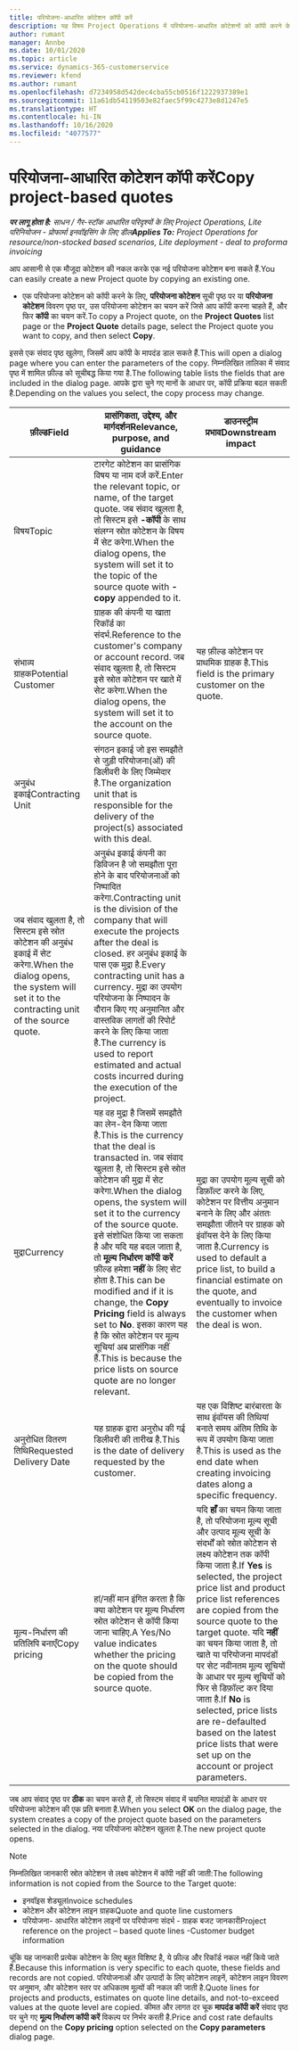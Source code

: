 ```yaml
---
title: परियोजना-आधारित कोटेशन कॉपी करें
description: यह विषय Project Operations में परियोजना-आधारित कोटेशनों को कॉपी करने के तरीके के बारे में जानकारी प्रदान करता है.
author: rumant
manager: Annbe
ms.date: 10/01/2020
ms.topic: article
ms.service: dynamics-365-customerservice
ms.reviewer: kfend
ms.author: rumant
ms.openlocfilehash: d7234958d542dec4cba55cb0516f1222937389e1
ms.sourcegitcommit: 11a61db54119503e82faec5f99c4273e8d1247e5
ms.translationtype: HT
ms.contentlocale: hi-IN
ms.lasthandoff: 10/16/2020
ms.locfileid: "4077577"
---
```

# <a name="copy-project-based-quotes"></a><span data-ttu-id="678e5-103">परियोजना-आधारित कोटेशन कॉपी करें</span><span class="sxs-lookup"><span data-stu-id="678e5-103">Copy project-based quotes</span></span>

<span data-ttu-id="678e5-104">_**पर लागू होता है:** साधन / गैर-स्टॉक आधारित परिदृश्यों के लिए Project Operations, Lite परिनियोजन - प्रोफार्मा इनवॉइसिंग के लिए डील_</span><span class="sxs-lookup"><span data-stu-id="678e5-104">_**Applies To:** Project Operations for resource/non-stocked based scenarios, Lite deployment - deal to proforma invoicing_</span></span>

<span data-ttu-id="678e5-105">आप आसानी से एक मौजूदा कोटेशन की नकल करके एक नई परियोजना कोटेशन बना सकते हैं.</span><span class="sxs-lookup"><span data-stu-id="678e5-105">You can easily create a new Project quote by copying an existing one.</span></span> 

- <span data-ttu-id="678e5-106">एक परियोजना कोटेशन को कॉपी करने के लिए, **परियोजना कोटेशन** सूची पृष्ठ पर या **परियोजना कोटेशन** विवरण पृष्ठ पर, उस परियोजना कोटेशन का चयन करें जिसे आप कॉपी करना चाहते हैं, और फिर **कॉपी** का चयन करें.</span><span class="sxs-lookup"><span data-stu-id="678e5-106">To copy a Project quote, on the **Project Quotes** list page or the **Project Quote** details page, select the Project quote you want to copy, and then select **Copy**.</span></span>

<span data-ttu-id="678e5-107">इससे एक संवाद पृष्ठ खुलेगा, जिसमें आप कॉपी के मापदंड डाल सकते हैं.</span><span class="sxs-lookup"><span data-stu-id="678e5-107">This will open a dialog page where you can enter the parameters of the copy.</span></span> <span data-ttu-id="678e5-108">निम्नलिखित तालिका में संवाद पृष्ठ में शामिल फ़ील्ड को सूचीबद्ध किया गया है.</span><span class="sxs-lookup"><span data-stu-id="678e5-108">The following table lists the fields that are included in the dialog page.</span></span> <span data-ttu-id="678e5-109">आपके द्वारा चुने गए मानों के आधार पर, कॉपी प्रक्रिया बदल सकती है.</span><span class="sxs-lookup"><span data-stu-id="678e5-109">Depending on the values you select, the copy process may change.</span></span>

| <span data-ttu-id="678e5-110">**फ़ील्ड**</span><span class="sxs-lookup"><span data-stu-id="678e5-110">**Field**</span></span> | <span data-ttu-id="678e5-111">**प्रासंगिकता, उद्देश्य, और मार्गदर्शन**</span><span class="sxs-lookup"><span data-stu-id="678e5-111">**Relevance, purpose, and guidance**</span></span> | <span data-ttu-id="678e5-112">**डाउनस्ट्रीम प्रभाव**</span><span class="sxs-lookup"><span data-stu-id="678e5-112">**Downstream impact**</span></span> |
| --- | --- | --- |
| <span data-ttu-id="678e5-113">विषय</span><span class="sxs-lookup"><span data-stu-id="678e5-113">Topic</span></span> | <span data-ttu-id="678e5-114">टारगेट कोटेशन का प्रासंगिक विषय या नाम दर्ज करें.</span><span class="sxs-lookup"><span data-stu-id="678e5-114">Enter the relevant topic, or name, of the target quote.</span></span> <span data-ttu-id="678e5-115">जब संवाद खुलता है, तो सिस्टम इसे **-कॉपी** के साथ संलग्न स्रोत कोटेशन के विषय में सेट करेगा.</span><span class="sxs-lookup"><span data-stu-id="678e5-115">When the dialog opens, the system will set it to the topic of the source quote with **-copy** appended to it.</span></span> | |
| <span data-ttu-id="678e5-116">संभाव्य ग्राहक</span><span class="sxs-lookup"><span data-stu-id="678e5-116">Potential Customer</span></span> | <span data-ttu-id="678e5-117">ग्राहक की कंपनी या खाता रिकॉर्ड का संदर्भ.</span><span class="sxs-lookup"><span data-stu-id="678e5-117">Reference to the customer's company or account record.</span></span> <span data-ttu-id="678e5-118">जब संवाद खुलता है, तो सिस्टम इसे स्रोत कोटेशन पर खाते में सेट करेगा.</span><span class="sxs-lookup"><span data-stu-id="678e5-118">When the dialog opens, the system will set it to the account on the source quote.</span></span> | <span data-ttu-id="678e5-119">यह फ़ील्ड कोटेशन पर प्राथमिक ग्राहक है.</span><span class="sxs-lookup"><span data-stu-id="678e5-119">This field is the primary customer on the quote.</span></span> |
| <span data-ttu-id="678e5-120">अनुबंध इकाई</span><span class="sxs-lookup"><span data-stu-id="678e5-120">Contracting Unit</span></span> | <span data-ttu-id="678e5-121">संगठन इकाई जो इस समझौते से जुड़ी परियोजना(ओं) की डिलीवरी के लिए जिम्मेदार है.</span><span class="sxs-lookup"><span data-stu-id="678e5-121">The organization unit that is responsible for the delivery of the project(s) associated with this deal.</span></span>
<span data-ttu-id="678e5-122">जब संवाद खुलता है, तो सिस्टम इसे स्रोत कोटेशन की अनुबंध इकाई में सेट करेगा.</span><span class="sxs-lookup"><span data-stu-id="678e5-122">When the dialog opens, the system will set it to the contracting unit of the source quote.</span></span> | <span data-ttu-id="678e5-123">अनुबंध इकाई कंपनी का डिविजन है जो समझौता पूरा होने के बाद परियोजनाओं को निष्पादित करेगा.</span><span class="sxs-lookup"><span data-stu-id="678e5-123">Contracting unit is the division of the company that will execute the projects after the deal is closed.</span></span> <span data-ttu-id="678e5-124">हर अनुबंध इकाई के पास एक मुद्रा है.</span><span class="sxs-lookup"><span data-stu-id="678e5-124">Every contracting unit has a currency.</span></span> <span data-ttu-id="678e5-125">मुद्रा का उपयोग परियोजना के निष्पादन के दौरान किए गए अनुमानित और वास्तविक लागतों की रिपोर्ट करने के लिए किया जाता है.</span><span class="sxs-lookup"><span data-stu-id="678e5-125">The currency is used to report estimated and actual costs incurred during the execution of the project.</span></span> |
| <span data-ttu-id="678e5-126">मुद्रा</span><span class="sxs-lookup"><span data-stu-id="678e5-126">Currency</span></span> | <span data-ttu-id="678e5-127">यह वह मुद्रा है जिसमें समझौते का लेन-देन किया जाता है.</span><span class="sxs-lookup"><span data-stu-id="678e5-127">This is the currency that the deal is transacted in.</span></span> <span data-ttu-id="678e5-128">जब संवाद खुलता है, तो सिस्टम इसे स्रोत कोटेशन की मुद्रा में सेट करेगा.</span><span class="sxs-lookup"><span data-stu-id="678e5-128">When the dialog opens, the system will set it to the currency of the source quote.</span></span> <span data-ttu-id="678e5-129">इसे संशोधित किया जा सकता है और यदि यह बदल जाता है, तो **मूल्य निर्धारण कॉपी करें** फ़ील्ड हमेशा **नहीं** के लिए सेट होता है.</span><span class="sxs-lookup"><span data-stu-id="678e5-129">This can be modified and if it is change, the **Copy Pricing** field is always set to **No**.</span></span> <span data-ttu-id="678e5-130">इसका कारण यह है कि स्रोत कोटेशन पर मूल्य सूचियां अब प्रासंगिक नहीं हैं.</span><span class="sxs-lookup"><span data-stu-id="678e5-130">This is because the price lists on source quote are no longer relevant.</span></span> | <span data-ttu-id="678e5-131">मुद्रा का उपयोग मूल्य सूची को डिफ़ॉल्ट करने के लिए, कोटेशन पर वित्तीय अनुमान बनाने के लिए और अंततः समझौता जीतने पर ग्राहक को इंवॉयस देने के लिए किया जाता है.</span><span class="sxs-lookup"><span data-stu-id="678e5-131">Currency is used to default a price list, to build a financial estimate on the quote,  and eventually to invoice the customer when the deal is won.</span></span> |
| <span data-ttu-id="678e5-132">अनुरोधित वितरण तिथि</span><span class="sxs-lookup"><span data-stu-id="678e5-132">Requested Delivery Date</span></span> | <span data-ttu-id="678e5-133">यह ग्राहक द्वारा अनुरोध की गई डिलीवरी की तारीख है.</span><span class="sxs-lookup"><span data-stu-id="678e5-133">This is the date of delivery requested by the customer.</span></span> | <span data-ttu-id="678e5-134">यह एक विशिष्ट बारंबारता के साथ इंवॉयस की तिथियां बनाते समय अंतिम तिथि के रूप में उपयोग किया जाता है.</span><span class="sxs-lookup"><span data-stu-id="678e5-134">This is used as the end date when creating invoicing dates along a specific frequency.</span></span> |
| <span data-ttu-id="678e5-135">मूल्य-निर्धारण की प्रतिलिपि बनाएँ</span><span class="sxs-lookup"><span data-stu-id="678e5-135">Copy pricing</span></span> | <span data-ttu-id="678e5-136">हां/नहीं मान इंगित करता है कि क्या कोटेशन पर मूल्य निर्धारण स्रोत कोटेशन से कॉपी किया जाना चाहिए.</span><span class="sxs-lookup"><span data-stu-id="678e5-136">A Yes/No value indicates whether the pricing on the quote should be copied from the source quote.</span></span> | <span data-ttu-id="678e5-137">यदि **हाँ** का चयन किया जाता है, तो परियोजना मूल्य सूची और उत्पाद मूल्य सूची के संदर्भों को स्रोत कोटेशन से लक्ष्य कोटेशन तक कॉपी किया जाता है.</span><span class="sxs-lookup"><span data-stu-id="678e5-137">If **Yes** is selected, the project price list and product price list references are copied from the source quote to the target quote.</span></span> <span data-ttu-id="678e5-138">यदि **नहीं** का चयन किया जाता है, तो खाते या परियोजना मापदंडों पर सेट नवीनतम मूल्य सूचियों के आधार पर मूल्य सूचियों को फिर से डिफ़ॉल्ट कर दिया जाता है.</span><span class="sxs-lookup"><span data-stu-id="678e5-138">If **No** is selected, price lists are re-defaulted based on the latest price lists that were set up on the account or project parameters.</span></span> |

<span data-ttu-id="678e5-139">जब आप संवाद पृष्ठ पर **ठीक** का चयन करते हैं, तो सिस्टम संवाद में चयनित मापदंडों के आधार पर परियोजना कोटेशन की एक प्रति बनाता है.</span><span class="sxs-lookup"><span data-stu-id="678e5-139">When you select **OK** on the dialog page, the system creates a copy of the project quote based on the parameters selected in the dialog.</span></span> <span data-ttu-id="678e5-140">नया परियोजना कोटेशन खुलता है.</span><span class="sxs-lookup"><span data-stu-id="678e5-140">The new project quote opens.</span></span> 

> [!NOTE]
> <span data-ttu-id="678e5-141">निम्नलिखित जानकारी स्रोत कोटेशन से लक्ष्य कोटेशन में कॉपी नहीं की जाती:</span><span class="sxs-lookup"><span data-stu-id="678e5-141">The following information is not copied from the Source to the Target quote:</span></span>
>
> - <span data-ttu-id="678e5-142">इनवॉइस शेड्यूल</span><span class="sxs-lookup"><span data-stu-id="678e5-142">Invoice schedules</span></span>
> - <span data-ttu-id="678e5-143">कोटेशन और कोटेशन लाइन ग्राहक</span><span class="sxs-lookup"><span data-stu-id="678e5-143">Quote and quote line customers</span></span>
> - <span data-ttu-id="678e5-144">परियोजना- आधारित कोटेशन लाइनों पर परियोजना संदर्भ - ग्राहक बजट जानकारी</span><span class="sxs-lookup"><span data-stu-id="678e5-144">Project reference on the project – based quote lines -Customer budget information</span></span>
>
><span data-ttu-id="678e5-145">चूंकि यह जानकारी प्रत्येक कोटेशन के लिए बहुत विशिष्ट है, ये फ़ील्ड और रिकॉर्ड नकल नहीं किये जाते हैं.</span><span class="sxs-lookup"><span data-stu-id="678e5-145">Because this information is very specific to each quote, these fields and records are not copied.</span></span> <span data-ttu-id="678e5-146">परियोजनाओं और उत्पादों के लिए कोटेशन लाइनें, कोटेशन लाइन विवरण पर अनुमान, और कोटेशन स्तर पर अधिकतम मूल्यों की नकल की जाती है.</span><span class="sxs-lookup"><span data-stu-id="678e5-146">Quote lines for projects and products, estimates on quote line details, and not-to-exceed values at the quote level are copied.</span></span> <span data-ttu-id="678e5-147">कीमत और लागत दर चूक **मापदंड कॉपी करें** संवाद पृष्ठ पर चुने गए **मूल्य निर्धारण कॉपी करें** विकल्प पर निर्भर करती है.</span><span class="sxs-lookup"><span data-stu-id="678e5-147">Price and cost rate defaults depend on the **Copy pricing** option selected on the **Copy parameters** dialog page.</span></span>
